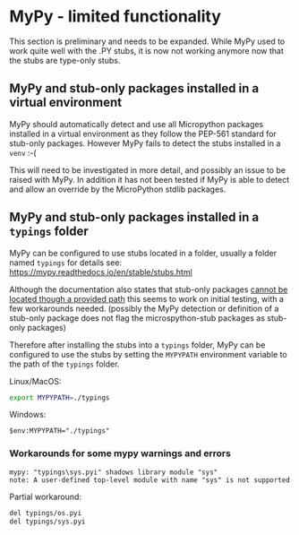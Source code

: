 # MyPy - limited functionality
This section is preliminary and needs to be expanded.
While MyPy used to work quite well with the .PY stubs, it is now not working anymore now that the stubs are type-only stubs.

## MyPy and stub-only packages installed in a virtual environment

MyPy should automatically detect and use all Micropython packages installed in a virtual environment as they follow the PEP-561 standard for stub-only packages.
However MyPy fails to detect the stubs installed in a `venv` :-(

This will need to be investigated in more detail, and possibly an issue to be raised with MyPy.
In addition it has  not been tested if MyPy is able to detect and allow an override by the MicroPython stdlib packages.

## MyPy and stub-only packages installed in a `typings` folder
MyPy can be configured to use stubs located in a folder, usually a folder named `typings`
for details see: https://mypy.readthedocs.io/en/stable/stubs.html

Although the documentation also states that stub-only packages [cannot be located though a provided path](https://mypy.readthedocs.io/en/stable/installed_packages.html#installed-packages) this seems to work on initial testing, with a few workarounds needed.
(possibly the MyPy detection or definition of a stub-only package does not flag the microspython-stub packages as stub-only packages)

Therefore after installing the stubs into a `typings` folder, MyPy can be configured to use the stubs by setting the `MYPYPATH` environment variable to the path of the `typings` folder.

Linux/MacOS:
``` bash
export MYPYPATH=./typings
```
Windows:
```pwsh
$env:MYPYPATH="./typings"
```

### Workarounds for some mypy warnings and errors

```
mypy: "typings\sys.pyi" shadows library module "sys"
note: A user-defined top-level module with name "sys" is not supported
```

Partial workaround:
``` bash
del typings/os.pyi
del typings/sys.pyi
```
